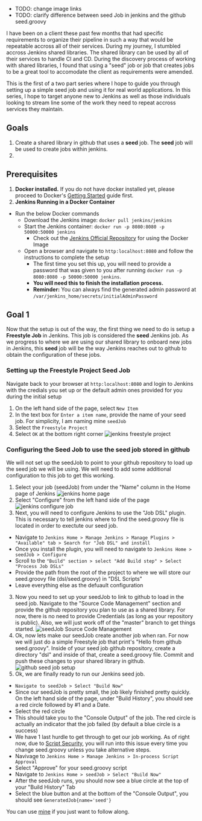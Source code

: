 
* TODO: change image links
* TODO: clarify difference between seed Job in jenkins and the github seed.groovy

I have been on a client these past few months that had specific requirements to organize their pipeline in such a way that would be repeatable accross all of their services. During my journey, I stumbled accross Jenkins shared libraries. The shared library can be used by all of their services to handle CI and CD. During the discovery process of working with shared libraries, I found that using a "seed" job or job that creates jobs to be a great tool to accomodate the client as requirements were amended. 

This is the first of a two part series where I hope to guide you through setting up a simple seed job and using it for real world applications. In this series, I hope to target anyone new to Jenkins as well as those individuals looking to stream line some of the work they need to repeat accross services they maintain.

## Goals
1. Create a shared library in github that uses a **seed** job. The **seed** job will be used to create jobs within jenkins. 
2. 

## Prerequisites
1. **Docker installed.** If you do not have docker installed yet, please proceed to Docker's [Getting Started](https://docs.docker.com/get-started/) guide first.
2. **Jenkins Running in a Docker Container**
  * Run the below Docker commands
    * Download the Jenkins image: `docker pull jenkins/jenkins`
    * Start the Jenkins container: `docker run -p 8080:8080 -p 50000:50000 jenkins`
      * Check out the [Jenkins Official Repository](https://hub.docker.com/_/jenkins/) for using the Docker Image 
    * Open a browser and navigate to `http:localhost:8080` and follow the instructions to complete the setup
      * The first time you set this up, you will need to provide a password that was given to you after running `docker run -p 8080:8080 -p 50000:50000 jenkins`. 
      * **You will need this to finish the installation process.**
      * **Reminder:** You can always find the generated admin password at `/var/jenkins_home/secrets/initialAdminPassword`

## Goal 1
Now that the setup is out of the way, the first thing we need to do is setup a **Freestyle Job** in Jenkins. This job is considered the **seed** Jenkins job. As we progress to where we are using our shared library to onboard new jobs in Jenkins, this **seed** job will be the way Jenkins reaches out to github to obtain the configuration of these jobs.


### Setting up the Freestyle Project Seed Job
Navigate back to your browser at `http:localhost:8080` and login to Jenkins with the credials you set up or the default admin ones provided for you during the initial setup

1. On the left hand side of the page, select `New Item`
2. In the text box for `Enter a item name`, provide the name of your seed job. For simplicity, I am naming mine `seedJob`
3. Select the `Freestyle Project`
4. Select `OK` at the bottom right corner
![jenkins freestyle project](https://raw.githubusercontent.com/kcrane3576/blog-usa/master/images/2018/05/jenkins-shared-library-02.PNG)

### Configuring the Seed Job to use the seed job stored in github
We will not set up the seedJob to point to your github repository to load up the seed job we will be using. We will need to add some additional configuration to this job to get this working.

1. Select your job (seedJob) from under the "Name" column in the Home page of Jenkins
![jenkins home page](https://raw.githubusercontent.com/kcrane3576/blog-usa/master/images/2018/05/jenkins-shared-library-03.PNG)
2. Select "Configure" from the left hand side of the page
![jenkins configure job](https://raw.githubusercontent.com/kcrane3576/blog-usa/master/images/2018/05/jenkins-shared-library-04.PNG)
3. Next, you will need to configure Jenkins to use the "Job DSL" plugin. This is necessary to tell jenkins where to find the seed.groovy file is located in order to exectute our seed job. 
  * Navigate to `Jenkins Home > Manage Jenkins > Manage Plugins > "Available" tab > Search for "Job DSL" and install`
  * Once you install the plugin, you will need to navigate to `Jenkins Home > seedJob > Configure` 
   * Scroll to the `"Build" section > select "Add Build step" > Select "Process Job DSLs"`
   * Provide the path from the root of the project to where we will store our seed.groovy file (dsl/seed.groovy) in "DSL Scripts" 
   * Leave everything else as the defuault configuration
3. Now you need to set up your seedJob to link to github to load in the seed job. Navigate to the "Source Code Management" section and provide the github repository you plan to use as a shared library. For now, there is no need to provide Credentials (as long as your repository is public). Also, we will just work off of the "master" branch to get things started. 
![seedJob Source Code Management](https://raw.githubusercontent.com/kcrane3576/blog-usa/master/images/2018/05/jenkins-shared-library-05.PNG)
4. Ok, now lets make our seedJob create another job when ran. For now we will just do a simple Freestyle job that print's "Hello from github seed.groovy". Inside of your seed job github repository, create a directory "dsl" and inside of that, create a seed.groovy file. Commit and push these changes to your shared library in github.
![github seed job setup](https://raw.githubusercontent.com/kcrane3576/blog-usa/master/images/2018/05/jenkins-shared-library-06.PNG)
5. Ok, we are finally ready to run our Jenkins seed job.
 * `Navigate to seedJob > Select "Build Now"`
 * Since our seedJob is pretty small, the job likely finished pretty quickly. On the left hand side of the page, under "Build History", you should see a red circle followed by #1 and a Date.
 * Select the red circle
 * This should take you to the "Console Output" of the job. The red circle is actually an indicator that the job failed (by default a blue circle is a success)
 * We have 1 last hurdle to get through to get our job working. As of right now, due to [Script Security](https://github.com/jenkinsci/job-dsl-plugin/wiki/Script-Security), you will run into this issue every time you change seed.groovy unless you take alternative steps.
 * Navivage to `Jenkins Home > Manage Jenkins > In-process Script Approval`
 * Select "Approve" for your seed.groovy script
 * Navigate to `Jenkins Home > seedJob > Select "Build Now"`
 * After the seedJob runs, you should now see a blue circle at the top of your "Build History" Tab
 * Select the blue button and at the bottom of the "Console Output", you should see `GeneratedJob{name='seed'}`



 You can use [mine](https://github.com/kcrane3576/jenkins-shared-library) if you just want to follow along.
